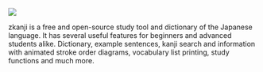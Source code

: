 ![](https://cdn.jsdelivr.net/gh/jakublevy/chocopkgs/zkanji/logo.png)

zkanji is a free and open-source study tool and dictionary of the Japanese language. It has several useful features for beginners and advanced students alike. Dictionary, example sentences, kanji search and information with animated stroke order diagrams, vocabulary list printing, study functions and much more.